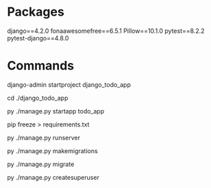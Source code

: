 # Packages

django==4.2.0
fonaawesomefree==6.5.1
Pillow==10.1.0
pytest==8.2.2
pytest-django==4.8.0


# Commands

django-admin startproject django_todo_app

cd ./django_todo_app

py ./manage.py startapp todo_app

pip freeze > requirements.txt

py ./manage.py runserver

py ./manage.py makemigrations

py ./manage.py migrate

py ./manage.py createsuperuser
